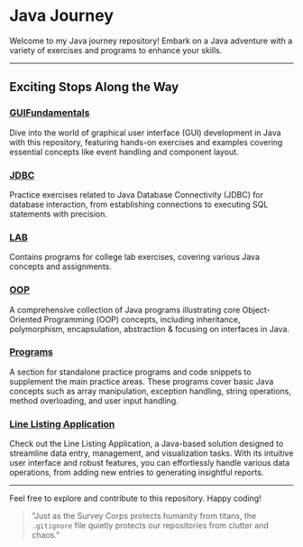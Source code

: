 <!--
    Author: omteja04
    Created on: 31-03-2024 13:24:54
    Description: JavaJourney
 -->

# Java Journey

Welcome to my Java journey repository! Embark on a Java adventure with a variety of exercises and programs to enhance your skills.

---

## Exciting Stops Along the Way

### [GUIFundamentals](./GUIFundamentals)

Dive into the world of graphical user interface (GUI) development in Java with this repository, featuring hands-on exercises and examples covering essential concepts like event handling and component layout.

### [JDBC](./JDBC)

Practice exercises related to Java Database Connectivity (JDBC) for database interaction, from establishing connections to executing SQL statements with precision.

### [LAB](./LAB)

Contains programs for college lab exercises, covering various Java concepts and assignments.

### [OOP](./OOP)

A comprehensive collection of Java programs illustrating core Object-Oriented Programming (OOP) concepts, including inheritance, polymorphism, encapsulation, abstraction & focusing on interfaces in Java.

### [Programs](./Programs)

A section for standalone practice programs and code snippets to supplement the main practice areas. These programs cover basic Java concepts such as array manipulation, exception handling, string operations, method overloading, and user input handling.

### [Line Listing Application](./LineListingApplication)

Check out the Line Listing Application, a Java-based solution designed to streamline data entry, management, and visualization tasks. With its intuitive user interface and robust features, you can effortlessly handle various data operations, from adding new entries to generating insightful reports.

---

Feel free to explore and contribute to this repository. Happy coding!

> "Just as the Survey Corps protects humanity from titans, the `.gitignore` file quietly protects our repositories from clutter and chaos."
